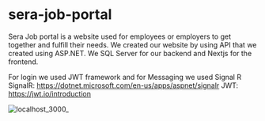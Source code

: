 # sera-job-portal
Sera Job portal is a website used for employees or employers to get together and fulfill their needs. We created our website by using API that we created using ASP.NET.
We SQL Server for our backend and Nextjs for the frontend.

For login we used JWT framework and for Messaging we used Signal R
  SignalR: https://dotnet.microsoft.com/en-us/apps/aspnet/signalr
  JWT: https://jwt.io/introduction
  
![localhost_3000_](https://user-images.githubusercontent.com/62254352/193445698-cd39080a-bb21-4de0-9305-2bacca5a36bf.png)

